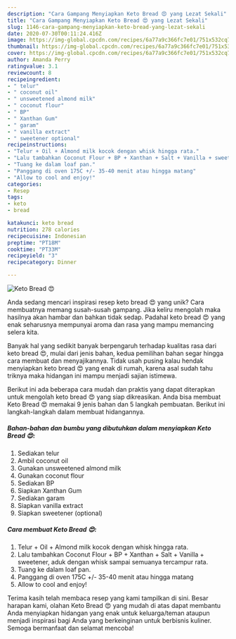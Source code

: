 ```yaml
---
description: "Cara Gampang Menyiapkan Keto Bread 😍 yang Lezat Sekali"
title: "Cara Gampang Menyiapkan Keto Bread 😍 yang Lezat Sekali"
slug: 1146-cara-gampang-menyiapkan-keto-bread-yang-lezat-sekali
date: 2020-07-30T00:11:24.416Z
image: https://img-global.cpcdn.com/recipes/6a77a9c366fc7e01/751x532cq70/keto-bread-😍-foto-resep-utama.jpg
thumbnail: https://img-global.cpcdn.com/recipes/6a77a9c366fc7e01/751x532cq70/keto-bread-😍-foto-resep-utama.jpg
cover: https://img-global.cpcdn.com/recipes/6a77a9c366fc7e01/751x532cq70/keto-bread-😍-foto-resep-utama.jpg
author: Amanda Perry
ratingvalue: 3.1
reviewcount: 8
recipeingredient:
- " telur"
- " coconut oil"
- " unsweetened almond milk"
- " coconut flour"
- " BP"
- " Xanthan Gum"
- " garam"
- " vanilla extract"
- " sweetener optional"
recipeinstructions:
- "Telur + Oil + Almond milk kocok dengan whisk hingga rata."
- "Lalu tambahkan Coconut Flour + BP + Xanthan + Salt + Vanilla + sweetener, aduk dengan whisk sampai semuanya tercampur rata."
- "Tuang ke dalam loaf pan."
- "Panggang di oven 175C +/- 35-40 menit atau hingga matang"
- "Allow to cool and enjoy!"
categories:
- Resep
tags:
- keto
- bread

katakunci: keto bread 
nutrition: 278 calories
recipecuisine: Indonesian
preptime: "PT18M"
cooktime: "PT33M"
recipeyield: "3"
recipecategory: Dinner

---
```



![Keto Bread 😍](https://img-global.cpcdn.com/recipes/6a77a9c366fc7e01/751x532cq70/keto-bread-😍-foto-resep-utama.jpg)

Anda sedang mencari inspirasi resep keto bread 😍 yang unik? Cara membuatnya memang susah-susah gampang. Jika keliru mengolah maka hasilnya akan hambar dan bahkan tidak sedap. Padahal keto bread 😍 yang enak seharusnya mempunyai aroma dan rasa yang mampu memancing selera kita.



Banyak hal yang sedikit banyak berpengaruh terhadap kualitas rasa dari keto bread 😍, mulai dari jenis bahan, kedua pemilihan bahan segar hingga cara membuat dan menyajikannya. Tidak usah pusing kalau hendak menyiapkan keto bread 😍 yang enak di rumah, karena asal sudah tahu triknya maka hidangan ini mampu menjadi sajian istimewa.


Berikut ini ada beberapa cara mudah dan praktis yang dapat diterapkan untuk mengolah keto bread 😍 yang siap dikreasikan. Anda bisa membuat Keto Bread 😍 memakai 9 jenis bahan dan 5 langkah pembuatan. Berikut ini langkah-langkah dalam membuat hidangannya.

<!--inarticleads1-->

##### Bahan-bahan dan bumbu yang dibutuhkan dalam menyiapkan Keto Bread 😍:

1. Sediakan  telur
1. Ambil  coconut oil
1. Gunakan  unsweetened almond milk
1. Gunakan  coconut flour
1. Sediakan  BP
1. Siapkan  Xanthan Gum
1. Sediakan  garam
1. Siapkan  vanilla extract
1. Siapkan  sweetener (optional)




<!--inarticleads2-->

##### Cara membuat Keto Bread 😍:

1. Telur + Oil + Almond milk kocok dengan whisk hingga rata.
1. Lalu tambahkan Coconut Flour + BP + Xanthan + Salt + Vanilla + sweetener, aduk dengan whisk sampai semuanya tercampur rata.
1. Tuang ke dalam loaf pan.
1. Panggang di oven 175C +/- 35-40 menit atau hingga matang
1. Allow to cool and enjoy!




Terima kasih telah membaca resep yang kami tampilkan di sini. Besar harapan kami, olahan Keto Bread 😍 yang mudah di atas dapat membantu Anda menyiapkan hidangan yang enak untuk keluarga/teman ataupun menjadi inspirasi bagi Anda yang berkeinginan untuk berbisnis kuliner. Semoga bermanfaat dan selamat mencoba!
